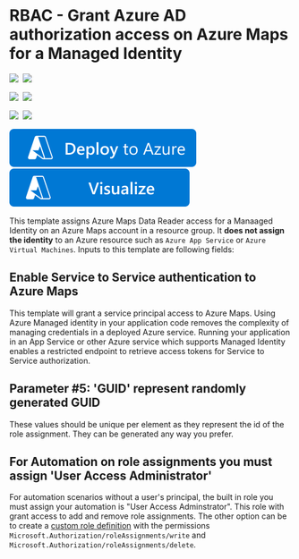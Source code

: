 # RBAC - Grant Azure AD authorization access on Azure Maps for a Managed Identity

<IMG SRC="https://azurequickstartsservice.blob.core.windows.net/badges/201-rbac-managedidentity-maps/PublicLastTestDate.svg" />&nbsp;
<IMG SRC="https://azurequickstartsservice.blob.core.windows.net/badges/201-rbac-managedidentity-maps/PublicDeployment.svg" />&nbsp;

<IMG SRC="https://azurequickstartsservice.blob.core.windows.net/badges/201-rbac-managedidentity-maps/FairfaxLastTestDate.svg" />&nbsp;
<IMG SRC="https://azurequickstartsservice.blob.core.windows.net/badges/201-rbac-managedidentity-maps/FairfaxDeployment.svg" />&nbsp;

<IMG SRC="https://azurequickstartsservice.blob.core.windows.net/badges/201-rbac-managedidentity-maps/BestPracticeResult.svg" />&nbsp;
<IMG SRC="https://azurequickstartsservice.blob.core.windows.net/badges/201-rbac-managedidentity-maps/CredScanResult.svg" />&nbsp;

<a href="https://portal.azure.com/#create/Microsoft.Template/uri/https%3A%2F%2Fraw.githubusercontent.com%2FAzure%2Fazure-quickstart-templates%2Fmaster%2F201-rbac-managedidentity-maps%2Fazuredeploy.json" target="_blank">
    <img src="https://raw.githubusercontent.com/Azure/azure-quickstart-templates/master/1-CONTRIBUTION-GUIDE/images/deploytoazure.svg"/>
</a>
<a href="http://armviz.io/#/?load=https%3A%2F%2Fraw.githubusercontent.com%2FAzure%2Fazure-quickstart-templates%2Fmaster%2F201-rbac-managedidentity-maps%2Fazuredeploy.json" target="_blank">
  <img src="https://raw.githubusercontent.com/Azure/azure-quickstart-templates/master/1-CONTRIBUTION-GUIDE/images/visualizebutton.svg"/>
</a>

This template assigns Azure Maps Data Reader access for a Manaaged Identity on an Azure Maps account in a resource group. It **does not assign the identity** to an Azure resource such as `Azure App Service` or `Azure Virtual Machines`. Inputs to this template are following fields:

## Enable Service to Service authentication to Azure Maps

This template will grant a service principal access to Azure Maps. Using Azure Managed identity in your application code removes the complexity of managing credentials in a deployed Azure service. Running your application in an App Service or other Azure service which supports Managed Identity enables a restricted endpoint to retrieve access tokens for Service to Service authorization.

## Parameter #5: 'GUID' represent randomly generated GUID

These values should be unique per element as they represent the id of the role assignment. They can be generated any way you prefer.

## For Automation on role assignments you must assign 'User Access Administrator'

For automation scenarios without a user's principal, the built in role you must assign your automation is "User Access Adminstrator". This role with grant access to add and remove role assignments. The other option can be to create a [custom role definition](https://docs.microsoft.com/en-us/azure/role-based-access-control/custom-roles) with the permissions `Microsoft.Authorization/roleAssignments/write` and `Microsoft.Authorization/roleAssignments/delete`.
